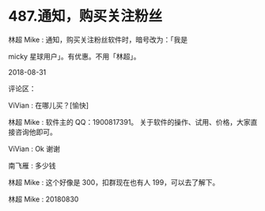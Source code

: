 # 487.通知，购买关注粉丝

林超 Mike : 通知，购买关注粉丝软件时，暗号改为：「我是

micky 星球用户」。有优惠。不用「林超」。

2018-08-31

评论区：

ViVian : 在哪儿买？[愉快]

林超 Mike : 软件主的 QQ：1900817391。 关于软件的操作、试用、价格，大家直接咨询他即可。

ViVian : Ok 谢谢

南飞雁 : 多少钱

林超 Mike : 这个好像是 300，扣群现在也有人 199，可以去了解下。

林超 Mike : 20180830